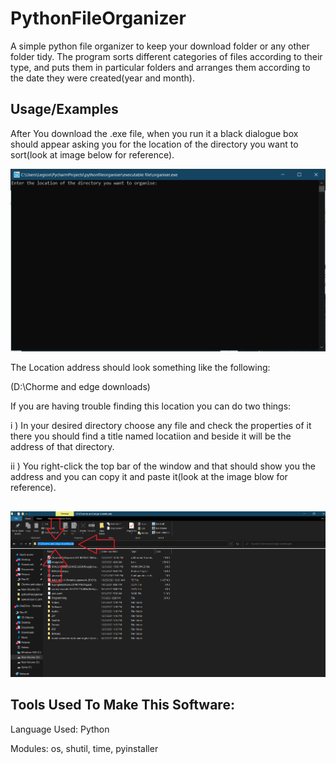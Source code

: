 
# PythonFileOrganizer
A simple python file organizer to keep your download folder or any other folder tidy. The program sorts different categories of files according to their type, and puts them in particular folders and arranges them according to the date they were created(year and month).



## Usage/Examples

After You download the .exe file, when you run it a black dialogue box should appear asking you for the location of the directory you want to sort(look at image below for reference).

![App Screenshot](https://github.com/Sharzil362/PythonFileOrganiser/blob/main/Screenshots/dialoguebox.PNG?raw=true)

The Location address should look something like the following:

(D:\Chorme and edge downloads)

If you are having trouble finding this location you can do two things:

i ) In your desired directory choose any file and check the properties of it there you should find a title named locatiion and beside it will be the address of that directory.

ii ) You right-click the top bar of the window and that should show you the address and you can copy it and paste it(look at the image blow for reference).




## 

![App Screenshot](https://github.com/Sharzil362/PythonFileOrganiser/blob/main/Screenshots/Untitled.png?raw=true)






## Tools Used To Make This Software:

Language Used: Python

Modules: os, shutil, time, pyinstaller
